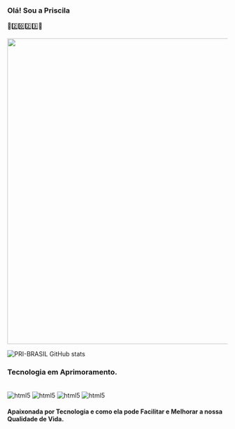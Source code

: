 ### Olá! Sou a Priscila      
🤖2️⃣0️⃣2️⃣3️⃣🤖
<div aling="center">
<img src="https://user-images.githubusercontent.com/126034520/220809315-c119dfb2-9fbc-45fe-bd4f-9e7f94e56c67.jpg" width="700px" />
</div>


![PRI-BRASIL GitHub stats](https://github-readme-stats.vercel.app/api?username=PRI-BRASIL&show_icons=true&theme=cobalt)

### Tecnologia em Aprimoramento.
<div style="display: inline_block"><br/>
<img align="center" alt="html5" src="https://img.shields.io/badge/HTML-239120?style=for-the-badge&logo=html5&logoColor=white" />
<img align="center" alt="html5" src="https://img.shields.io/badge/JavaScript-F7DF1E?style=for-the-badge&logo=javascript&logoColor=black" />
<img align="center" alt="html5" src="https://img.shields.io/badge/CSS-239120?&style=for-the-badge&logo=css3&logoColor=white" />
<img align="center" alt="html5" src="https://img.shields.io/badge/PHP-777BB4?style=for-the-badge&logo=php&logoColor=white" />
</div>

####  Apaixonada por Tecnologia e como ela pode Facilitar e Melhorar a nossa Qualidade de Vida.
